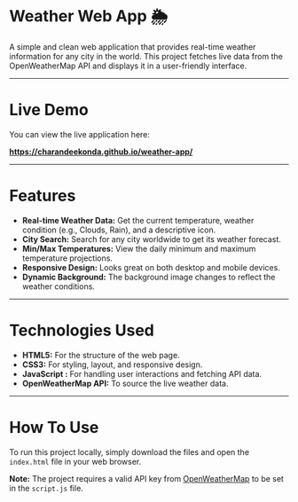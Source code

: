 # Weather Web App 🌦️

A simple and clean web application that provides real-time weather information for any city in the world. This project fetches live data from the OpenWeatherMap API and displays it in a user-friendly interface.

---

# Live Demo

You can view the live application here:

**https://charandeekonda.github.io/weather-app/**

---


# Features

* **Real-time Weather Data:** Get the current temperature, weather condition (e.g., Clouds, Rain), and a descriptive icon.
* **City Search:** Search for any city worldwide to get its weather forecast.
* **Min/Max Temperatures:** View the daily minimum and maximum temperature projections.
* **Responsive Design:** Looks great on both desktop and mobile devices.
* **Dynamic Background:** The background image changes to reflect the weather conditions.

---

# Technologies Used

* **HTML5:** For the structure of the web page.
* **CSS3:** For styling, layout, and responsive design.
* **JavaScript :** For handling user interactions and fetching API data.
* **OpenWeatherMap API:** To source the live weather data.

---

# How To Use

To run this project locally, simply download the files and open the `index.html` file in your web browser.

**Note:** The project requires a valid API key from [OpenWeatherMap](https://openweathermap.org/api) to be set in the `script.js` file.

